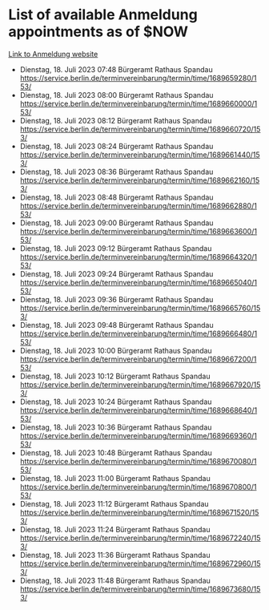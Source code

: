 # List of available Anmeldung appointments as of $NOW
[Link to Anmeldung website](https://service.berlin.de/terminvereinbarung/termin/tag.php?termin=1&anliegen[]=120686&dienstleisterlist=122210,122217,327316,122219,327312,122227,327314,122231,327346,122243,327348,122254,122252,329742,122260,329745,122262,329748,122271,327278,122273,327274,122277,327276,330436,122280,327294,122282,327290,122284,327292,122291,327270,122285,327266,122286,327264,122296,327268,150230,329760,122297,327286,122294,327284,122312,329763,122314,329775,122304,327330,122311,327334,122309,327332,317869,122281,327352,122279,329772,122283,122276,327324,122274,327326,122267,329766,122246,327318,122251,327320,122257,327322,122208,327298,122226,327300&herkunft=http%3A%2F%2Fservice.berlin.de%2Fdienstleistung%2F120686%2F)
- Dienstag, 18. Juli 2023 07:48 Bürgeramt Rathaus Spandau https://service.berlin.de/terminvereinbarung/termin/time/1689659280/153/
- Dienstag, 18. Juli 2023 08:00 Bürgeramt Rathaus Spandau https://service.berlin.de/terminvereinbarung/termin/time/1689660000/153/
- Dienstag, 18. Juli 2023 08:12 Bürgeramt Rathaus Spandau https://service.berlin.de/terminvereinbarung/termin/time/1689660720/153/
- Dienstag, 18. Juli 2023 08:24 Bürgeramt Rathaus Spandau https://service.berlin.de/terminvereinbarung/termin/time/1689661440/153/
- Dienstag, 18. Juli 2023 08:36 Bürgeramt Rathaus Spandau https://service.berlin.de/terminvereinbarung/termin/time/1689662160/153/
- Dienstag, 18. Juli 2023 08:48 Bürgeramt Rathaus Spandau https://service.berlin.de/terminvereinbarung/termin/time/1689662880/153/
- Dienstag, 18. Juli 2023 09:00 Bürgeramt Rathaus Spandau https://service.berlin.de/terminvereinbarung/termin/time/1689663600/153/
- Dienstag, 18. Juli 2023 09:12 Bürgeramt Rathaus Spandau https://service.berlin.de/terminvereinbarung/termin/time/1689664320/153/
- Dienstag, 18. Juli 2023 09:24 Bürgeramt Rathaus Spandau https://service.berlin.de/terminvereinbarung/termin/time/1689665040/153/
- Dienstag, 18. Juli 2023 09:36 Bürgeramt Rathaus Spandau https://service.berlin.de/terminvereinbarung/termin/time/1689665760/153/
- Dienstag, 18. Juli 2023 09:48 Bürgeramt Rathaus Spandau https://service.berlin.de/terminvereinbarung/termin/time/1689666480/153/
- Dienstag, 18. Juli 2023 10:00 Bürgeramt Rathaus Spandau https://service.berlin.de/terminvereinbarung/termin/time/1689667200/153/
- Dienstag, 18. Juli 2023 10:12 Bürgeramt Rathaus Spandau https://service.berlin.de/terminvereinbarung/termin/time/1689667920/153/
- Dienstag, 18. Juli 2023 10:24 Bürgeramt Rathaus Spandau https://service.berlin.de/terminvereinbarung/termin/time/1689668640/153/
- Dienstag, 18. Juli 2023 10:36 Bürgeramt Rathaus Spandau https://service.berlin.de/terminvereinbarung/termin/time/1689669360/153/
- Dienstag, 18. Juli 2023 10:48 Bürgeramt Rathaus Spandau https://service.berlin.de/terminvereinbarung/termin/time/1689670080/153/
- Dienstag, 18. Juli 2023 11:00 Bürgeramt Rathaus Spandau https://service.berlin.de/terminvereinbarung/termin/time/1689670800/153/
- Dienstag, 18. Juli 2023 11:12 Bürgeramt Rathaus Spandau https://service.berlin.de/terminvereinbarung/termin/time/1689671520/153/
- Dienstag, 18. Juli 2023 11:24 Bürgeramt Rathaus Spandau https://service.berlin.de/terminvereinbarung/termin/time/1689672240/153/
- Dienstag, 18. Juli 2023 11:36 Bürgeramt Rathaus Spandau https://service.berlin.de/terminvereinbarung/termin/time/1689672960/153/
- Dienstag, 18. Juli 2023 11:48 Bürgeramt Rathaus Spandau https://service.berlin.de/terminvereinbarung/termin/time/1689673680/153/

